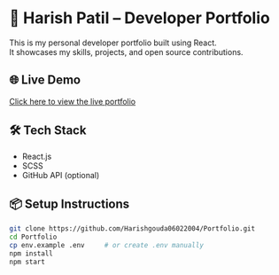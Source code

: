 # 🚀 Harish Patil – Developer Portfolio

This is my personal developer portfolio built using React.  
It showcases my skills, projects, and open source contributions.

## 🌐 Live Demo

[Click here to view the live portfolio](https://your-portfolio-link.com) <!-- Replace with your deployed link -->

## 🛠️ Tech Stack

- React.js
- SCSS
- GitHub API (optional)

## 📦 Setup Instructions

```bash
git clone https://github.com/Harishgouda06022004/Portfolio.git
cd Portfolio
cp env.example .env     # or create .env manually
npm install
npm start
